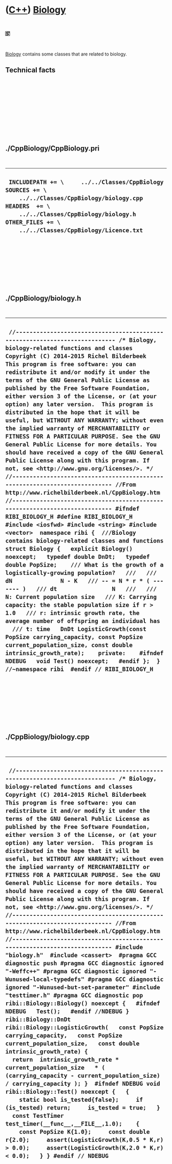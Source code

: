 



 

 

 

 

 

([C++](Cpp.htm)) [Biology](CppBiology.htm)
==========================================

 

![STL](PicStl.png)

 

[Biology](CppBiology.htm) contains some classes that are related to
biology.

Technical facts
---------------

 

 

 

 

 

 

./CppBiology/CppBiology.pri
---------------------------

 

  --------------------------------------------------------------------------------------------------------------------------------------------------------------------------------------------------------------------------
  ` INCLUDEPATH += \     ../../Classes/CppBiology  SOURCES += \     ../../Classes/CppBiology/biology.cpp  HEADERS  += \     ../../Classes/CppBiology/biology.h  OTHER_FILES += \     ../../Classes/CppBiology/Licence.txt`
  --------------------------------------------------------------------------------------------------------------------------------------------------------------------------------------------------------------------------

 

 

 

 

 

./CppBiology/biology.h
----------------------

 

  -----------------------------------------------------------------------------------------------------------------------------------------------------------------------------------------------------------------------------------------------------------------------------------------------------------------------------------------------------------------------------------------------------------------------------------------------------------------------------------------------------------------------------------------------------------------------------------------------------------------------------------------------------------------------------------------------------------------------------------------------------------------------------------------------------------------------------------------------------------------------------------------------------------------------------------------------------------------------------------------------------------------------------------------------------------------------------------------------------------------------------------------------------------------------------------------------------------------------------------------------------------------------------------------------------------------------------------------------------------------------------------------------------------------------------------------------------------------------------------------------------------------------------------------------------------------------------------------------------------------------------------------------------------------------------------------------------------------------------------------------------------------------------------------------------------------------------------------------------------------------------------------------------------------------------------------------
  ` //--------------------------------------------------------------------------- /* Biology, biology-related functions and classes Copyright (C) 2014-2015 Richel Bilderbeek  This program is free software: you can redistribute it and/or modify it under the terms of the GNU General Public License as published by the Free Software Foundation, either version 3 of the License, or (at your option) any later version.  This program is distributed in the hope that it will be useful, but WITHOUT ANY WARRANTY; without even the implied warranty of MERCHANTABILITY or FITNESS FOR A PARTICULAR PURPOSE. See the GNU General Public License for more details. You should have received a copy of the GNU General Public License along with this program. If not, see <http://www.gnu.org/licenses/>. */ //--------------------------------------------------------------------------- //From http://www.richelbilderbeek.nl/CppBiology.htm //--------------------------------------------------------------------------- #ifndef RIBI_BIOLOGY_H #define RIBI_BIOLOGY_H  #include <iosfwd> #include <string> #include <vector>  namespace ribi {  ///Biology contains biology-related classes and functions struct Biology {   explicit Biology() noexcept;   typedef double DnDt;   typedef double PopSize;    /// What is the growth of a logistically-growing population?   ///   /// dN              N - K   /// -- = N * r * ( ------- )   /// dt                N   ///   /// N: Current population size   /// K: Carrying capacity: the stable population size if r > 1.0   /// r: intrinsic growth rate, the average number of offspring an individual has   /// t: time   DnDt LogisticGrowth(const PopSize carrying_capacity, const PopSize current_population_size, const double intrinsic_growth_rate);    private:    #ifndef NDEBUG   void Test() noexcept;   #endif };  } //~namespace ribi  #endif // RIBI_BIOLOGY_H`
  -----------------------------------------------------------------------------------------------------------------------------------------------------------------------------------------------------------------------------------------------------------------------------------------------------------------------------------------------------------------------------------------------------------------------------------------------------------------------------------------------------------------------------------------------------------------------------------------------------------------------------------------------------------------------------------------------------------------------------------------------------------------------------------------------------------------------------------------------------------------------------------------------------------------------------------------------------------------------------------------------------------------------------------------------------------------------------------------------------------------------------------------------------------------------------------------------------------------------------------------------------------------------------------------------------------------------------------------------------------------------------------------------------------------------------------------------------------------------------------------------------------------------------------------------------------------------------------------------------------------------------------------------------------------------------------------------------------------------------------------------------------------------------------------------------------------------------------------------------------------------------------------------------------------------------------------------

 

 

 

 

 

./CppBiology/biology.cpp
------------------------

 

  -----------------------------------------------------------------------------------------------------------------------------------------------------------------------------------------------------------------------------------------------------------------------------------------------------------------------------------------------------------------------------------------------------------------------------------------------------------------------------------------------------------------------------------------------------------------------------------------------------------------------------------------------------------------------------------------------------------------------------------------------------------------------------------------------------------------------------------------------------------------------------------------------------------------------------------------------------------------------------------------------------------------------------------------------------------------------------------------------------------------------------------------------------------------------------------------------------------------------------------------------------------------------------------------------------------------------------------------------------------------------------------------------------------------------------------------------------------------------------------------------------------------------------------------------------------------------------------------------------------------------------------------------------------------------------------------------------------------------------------------------------------------------------------------------------------------------------------------------------------------------------------------------------------------------------------------------------------------------------------------------------------------------------------------------------------------------------------------------------------------
  ` //--------------------------------------------------------------------------- /* Biology, biology-related functions and classes Copyright (C) 2014-2015 Richel Bilderbeek  This program is free software: you can redistribute it and/or modify it under the terms of the GNU General Public License as published by the Free Software Foundation, either version 3 of the License, or (at your option) any later version.  This program is distributed in the hope that it will be useful, but WITHOUT ANY WARRANTY; without even the implied warranty of MERCHANTABILITY or FITNESS FOR A PARTICULAR PURPOSE. See the GNU General Public License for more details. You should have received a copy of the GNU General Public License along with this program. If not, see <http://www.gnu.org/licenses/>. */ //--------------------------------------------------------------------------- //From http://www.richelbilderbeek.nl/CppBiology.htm //--------------------------------------------------------------------------- #include "biology.h"  #include <cassert>  #pragma GCC diagnostic push #pragma GCC diagnostic ignored "-Weffc++" #pragma GCC diagnostic ignored "-Wunused-local-typedefs" #pragma GCC diagnostic ignored "-Wunused-but-set-parameter" #include "testtimer.h" #pragma GCC diagnostic pop  ribi::Biology::Biology() noexcept {   #ifndef NDEBUG   Test();   #endif //NDEBUG }  ribi::Biology::DnDt ribi::Biology::LogisticGrowth(   const PopSize carrying_capacity,   const PopSize current_population_size,   const double intrinsic_growth_rate) {   return  intrinsic_growth_rate * current_population_size   * ( (carrying_capacity - current_population_size) / carrying_capacity ); }  #ifndef NDEBUG void ribi::Biology::Test() noexcept {   {     static bool is_tested{false};     if (is_tested) return;     is_tested = true;   }   const TestTimer test_timer(__func__,__FILE__,1.0);    {     const PopSize K{1.0};     const double r{2.0};     assert(LogisticGrowth(K,0.5 * K,r) > 0.0);     assert(LogisticGrowth(K,2.0 * K,r) < 0.0);   } } #endif // NDEBUG`
  -----------------------------------------------------------------------------------------------------------------------------------------------------------------------------------------------------------------------------------------------------------------------------------------------------------------------------------------------------------------------------------------------------------------------------------------------------------------------------------------------------------------------------------------------------------------------------------------------------------------------------------------------------------------------------------------------------------------------------------------------------------------------------------------------------------------------------------------------------------------------------------------------------------------------------------------------------------------------------------------------------------------------------------------------------------------------------------------------------------------------------------------------------------------------------------------------------------------------------------------------------------------------------------------------------------------------------------------------------------------------------------------------------------------------------------------------------------------------------------------------------------------------------------------------------------------------------------------------------------------------------------------------------------------------------------------------------------------------------------------------------------------------------------------------------------------------------------------------------------------------------------------------------------------------------------------------------------------------------------------------------------------------------------------------------------------------------------------------------------------

 

 

 

 

 





 




This page has been created by the [tool](Tools.htm)
[CodeToHtml](ToolCodeToHtml.htm)
